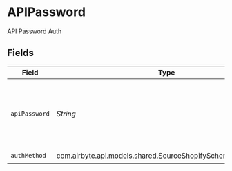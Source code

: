 # APIPassword

API Password Auth


## Fields

| Field                                                                                                                 | Type                                                                                                                  | Required                                                                                                              | Description                                                                                                           |
| --------------------------------------------------------------------------------------------------------------------- | --------------------------------------------------------------------------------------------------------------------- | --------------------------------------------------------------------------------------------------------------------- | --------------------------------------------------------------------------------------------------------------------- |
| `apiPassword`                                                                                                         | *String*                                                                                                              | :heavy_check_mark:                                                                                                    | The API Password for your private application in the `Shopify` store.                                                 |
| `authMethod`                                                                                                          | [com.airbyte.api.models.shared.SourceShopifySchemasAuthMethod](../../models/shared/SourceShopifySchemasAuthMethod.md) | :heavy_check_mark:                                                                                                    | N/A                                                                                                                   |